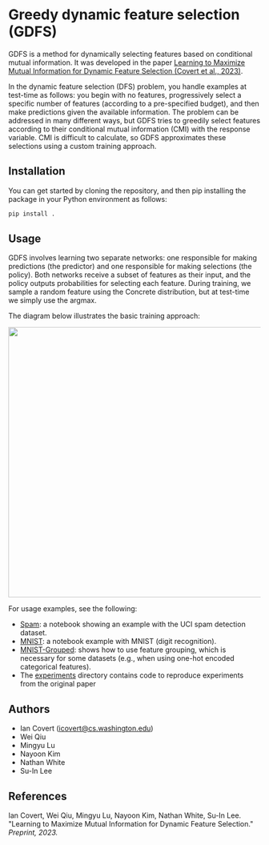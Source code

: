 # Greedy dynamic feature selection (GDFS)

GDFS is a method for dynamically selecting features based on conditional mutual information. It was developed in the paper [Learning to Maximize Mutual Information for Dynamic Feature Selection (Covert et al., 2023)](https://arxiv.org/abs/2301.00557).

In the dynamic feature selection (DFS) problem, you handle examples at test-time as follows: you begin with no features, progressively select a specific number of features (according to a pre-specified budget), and then make predictions given the available information. The problem can be addressed in many different ways, but GDFS tries to greedily select features according to their conditional mutual information (CMI) with the response variable. CMI is difficult to calculate, so GDFS approximates these selections using a custom training approach.

## Installation

You can get started by cloning the repository, and then pip installing the package in your Python environment as follows:

```bash
pip install .
```

## Usage

GDFS involves learning two separate networks: one responsible for making predictions (the predictor) and one responsible for making selections (the policy). Both networks receive a subset of features as their input, and the policy outputs probabilities for selecting each feature. During training, we sample a random feature using the Concrete distribution, but at test-time we simply use the argmax.

The diagram below illustrates the basic training approach:

<p align="center">
  <img width="540" src="https://raw.githubusercontent.com/iancovert/dynamic-selection/main/docs/concept.pdf"/>
</p>

For usage examples, see the following:

- [Spam](https://github.com/iancovert/dynamic-selection/blob/main/notebooks/spam.ipynb): a notebook showing an example with the UCI spam detection dataset.
- [MNIST](https://github.com/iancovert/dynamic-selection/blob/main/notebooks/mnist.ipynb): a notebook example with MNIST (digit recognition).
- [MNIST-Grouped](https://github.com/iancovert/dynamic-selection/blob/main/notebooks/mnist-grouped.ipynb): shows how to use feature grouping, which is necessary for some datasets (e.g., when using one-hot encoded categorical features).
- The [experiments](https://github.com/iancovert/dynamic-selection/tree/main/experiments) directory contains code to reproduce experiments from the original paper

## Authors

- Ian Covert (<icovert@cs.washington.edu>)
- Wei Qiu
- Mingyu Lu
- Nayoon Kim
- Nathan White
- Su-In Lee

## References

Ian Covert, Wei Qiu, Mingyu Lu, Nayoon Kim, Nathan White, Su-In Lee. "Learning to Maximize Mutual Information for Dynamic Feature Selection." *Preprint, 2023.*
